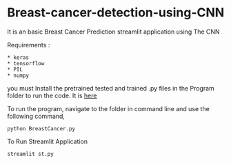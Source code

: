 # Breast-cancer-detection-using-CNN

It is an basic Breast Cancer Prediction streamlit application using The CNN

Requirements :

	* keras
	* tensorflow 
	* PIL
	* numpy

you must Install the pretrained tested and trained .py files in the Program folder to run the code. It is  [here](https://drive.google.com/open?id=17LR9ssbENit-3vsEAM63FptNasB5AHrr)

To run the program, navigate to the folder in command line and use the following command,
```
python BreastCancer.py
```
To Run Streamlit Application 

```
streamlit st.py
```
